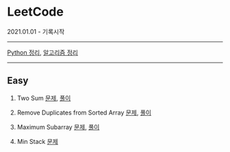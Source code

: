 # LeetCode

2021.01.01 - 기록시작

---

[Python 정리](링크), [알고리즘 정리]()

---

## Easy

1. Two Sum [문제](https://leetcode.com/problems/two-sum/), [풀이](https://github.com/Yuri-Kim/LeetCode/blob/main/Easy/1.%20Two%20Sum.md)

26. Remove Duplicates from Sorted Array [문제](https://leetcode.com/problems/remove-duplicates-from-sorted-array/), [풀이]()

53. Maximum Subarray [문제](https://leetcode.com/problems/maximum-subarray/), [풀이](https://github.com/Yuri-Kim/LeetCode/blob/main/Easy/53.%20Maximum%20Subarray.md)

155. Min Stack [문제](https://leetcode.com/problems/min-stack/)

